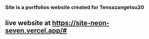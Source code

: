 ### Site is a portfolios website created for Tensazangetsu20

## live website at https://site-neon-seven.vercel.app/#
